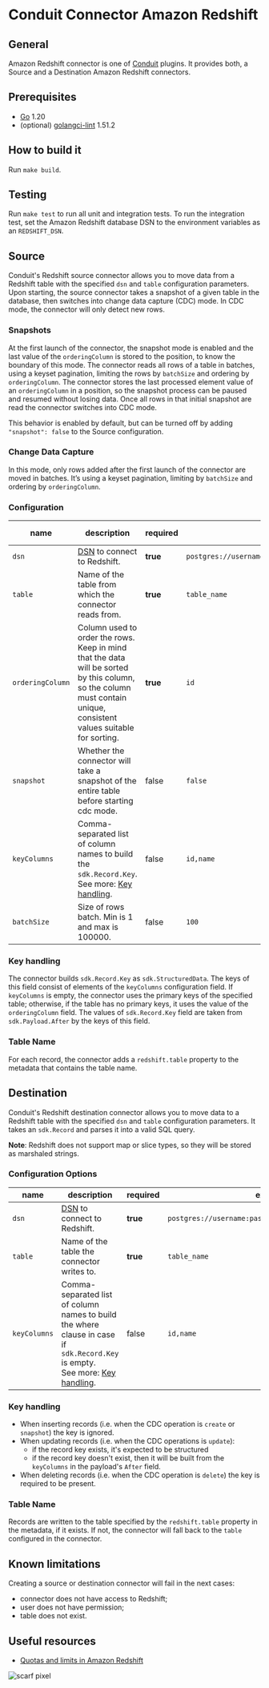# Conduit Connector Amazon Redshift

## General

Amazon Redshift connector is one of [Conduit](https://github.com/ConduitIO/conduit) plugins. It provides both, a Source
and a Destination Amazon Redshift connectors.

## Prerequisites

- [Go](https://go.dev/) 1.20
- (optional) [golangci-lint](https://github.com/golangci/golangci-lint) 1.51.2

## How to build it

Run `make build`.

## Testing

Run `make test` to run all unit and integration tests. To run the integration test, set the Amazon Redshift database DSN
to the environment variables as an `REDSHIFT_DSN`.

## Source

Conduit's Redshift source connector allows you to move data from a Redshift table with the specified `dsn` and `table`
configuration parameters. Upon starting, the source connector takes a snapshot of a given table in the database, then 
switches into change data capture (CDC) mode. In CDC mode, the connector will only detect new rows.

### Snapshots

At the first launch of the connector, the snapshot mode is enabled and the last value of the `orderingColumn` is stored
to the position, to know the boundary of this mode. The connector reads all rows of a table in batches, using a
keyset pagination, limiting the rows by `batchSize` and ordering by `orderingColumn`. The connector stores the
last processed element value of an `orderingColumn` in a position, so the snapshot process can be paused and resumed
without losing data. Once all rows in that initial snapshot are read the connector switches into CDC mode.

This behavior is enabled by default, but can be turned off by adding `"snapshot": false` to the Source configuration.

### Change Data Capture

In this mode, only rows added after the first launch of the connector are moved in batches. It’s using a keyset
pagination, limiting by `batchSize` and ordering by `orderingColumn`.

### Configuration

| name             | description                                                                                                                                                                | required | example                                               | default value |
|------------------|----------------------------------------------------------------------------------------------------------------------------------------------------------------------------|----------|-------------------------------------------------------|---------------|
| `dsn`            | [DSN](https://en.wikipedia.org/wiki/Data_source_name) to connect to Redshift.                                                                                              | **true** | `postgres://username:password@endpoint:5439/database` |               |
| `table`          | Name of the table from which the connector reads from.                                                                                                                     | **true** | `table_name`                                          |               |
| `orderingColumn` | Column used to order the rows. <br /> Keep in mind that the data will be sorted by this column, so the column must contain unique, consistent values suitable for sorting. | **true** | `id`                                                  |               |
| `snapshot`       | Whether the connector will take a snapshot of the entire table before starting cdc mode.                                                                                   | false    | `false`                                               | "true"        |
| `keyColumns`     | Comma-separated list of column names to build the `sdk.Record.Key`. See more: [Key handling](#key-handling).                                                               | false    | `id,name`                                             |               |
| `batchSize`      | Size of rows batch. Min is 1 and max is 100000.                                                                                                                            | false    | `100`                                                 | "1000"        |

### Key handling

The connector builds `sdk.Record.Key` as `sdk.StructuredData`. The keys of this field consist of elements of
the `keyColumns` configuration field. If `keyColumns` is empty, the connector uses the primary keys of the specified
table; otherwise, if the table has no primary keys, it uses the value of the `orderingColumn` field. The values
of `sdk.Record.Key` field are taken from `sdk.Payload.After` by the keys of this field.

### Table Name

For each record, the connector adds a `redshift.table` property to the metadata that contains the table name.

## Destination

Conduit's Redshift destination connector allows you to move data to a Redshift table with the specified `dsn` and `table`
configuration parameters. It takes an `sdk.Record` and parses it into a valid SQL query.

**Note**: Redshift does not support map or slice types, so they will be stored as marshaled strings.

### Configuration Options

| name         | description                                                                                                                                           | required | example                                               | default |
|--------------|-------------------------------------------------------------------------------------------------------------------------------------------------------|----------|-------------------------------------------------------|---------|
| `dsn`        | [DSN](https://en.wikipedia.org/wiki/Data_source_name) to connect to Redshift.                                                                         | **true** | `postgres://username:password@endpoint:5439/database` | ""      |
| `table`      | Name of the table the connector writes to.                                                                                                            | **true** | `table_name`                                          | ""      |
| `keyColumns` | Comma-separated list of column names to build the where clause in case if `sdk.Record.Key` is empty.<br /> See more: [Key handling](#key-handling-1). | false    | `id,name`                                             | ""      |

### Key handling

* When inserting records (i.e. when the CDC operation is `create` or `snapshot`) the key is ignored.
* When updating records (i.e. when the CDC operations is `update`):
    * if the record key exists, it's expected to be structured
    * if the record key doesn't exist, then it will be built from the `keyColumns` in the payload's `After` field.
* When deleting records (i.e. when the CDC operation is `delete`) the key is required to be present.


### Table Name

Records are written to the table specified by the `redshift.table` property in the metadata, if it exists.
If not, the connector will fall back to the `table` configured in the connector.

## Known limitations

Creating a source or destination connector will fail in the next cases:
- connector does not have access to Redshift;
- user does not have permission;
- table does not exist.

## Useful resources
* [Quotas and limits in Amazon Redshift](https://docs.aws.amazon.com/redshift/latest/mgmt/amazon-redshift-limits.html)

![scarf pixel](https://static.scarf.sh/a.png?x-pxid=dc0e518d-385c-4e33-bd1c-6b4d2eaebb74)
